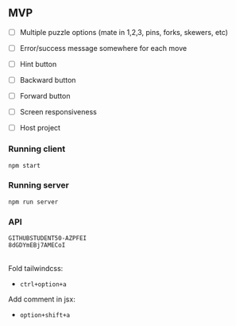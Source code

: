 ## MVP 
- [ ] Multiple puzzle options (mate in 1,2,3, pins, forks, skewers, etc)
- [ ] Error/success message somewhere for each move 
- [ ] Hint button 
- [ ] Backward button
- [ ] Forward button 
- [ ] Screen responsiveness 
- [ ] Host project 


### Running client
    npm start

### Running server
    npm run server

### API
    GITHUBSTUDENT50-AZPFEI
    8dGDYmEBj7AMECoI

<br>
Fold tailwindcss:

- `ctrl+option+a`

Add comment in jsx:
- `option+shift+a`
